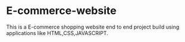 # E-commerce-website

This is a E-commerce shopping website end to end project
build using applications like HTML,CSS,JAVASCRIPT. 
